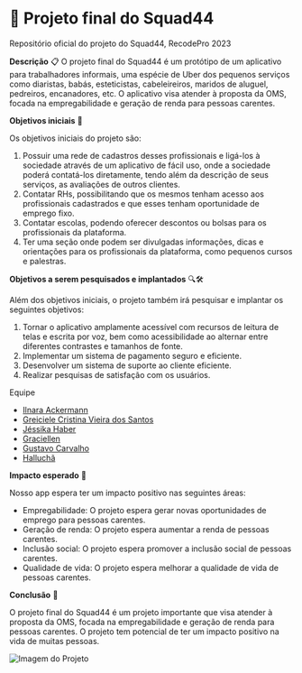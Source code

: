 # 🚀 **Projeto final do Squad44**
Repositório oficial do projeto do Squad44, RecodePro 2023

**Descrição** 📋
O projeto final do Squad44 é um protótipo de um aplicativo para trabalhadores informais, uma espécie de Uber dos pequenos serviços como diaristas, babás, esteticistas, cabeleireiros, maridos de aluguel, pedreiros, encanadores, etc. O aplicativo visa atender à proposta da OMS, focada na empregabilidade e geração de renda para pessoas carentes.

**Objetivos iniciais** 🎯

Os objetivos iniciais do projeto são:

1. Possuir uma rede de cadastros desses profissionais e ligá-los à sociedade através de um aplicativo de fácil uso, onde a sociedade poderá contatá-los diretamente, tendo além da descrição de seus serviços, as avaliações de outros clientes.
2. Contatar RHs, possibilitando que os mesmos tenham acesso aos profissionais cadastrados e que esses tenham oportunidade de emprego fixo.
3. Contatar escolas, podendo oferecer descontos ou bolsas para os profissionais da plataforma.
4. Ter uma seção onde podem ser divulgadas informações, dicas e orientações para os profissionais da plataforma, como pequenos cursos e palestras.

**Objetivos a serem pesquisados e implantados** 🔍🛠️

Além dos objetivos iniciais, o projeto também irá pesquisar e implantar os seguintes objetivos:

1. Tornar o aplicativo amplamente acessível com recursos de leitura de telas e escrita por voz, bem como acessibilidade ao alternar entre diferentes contrastes e tamanhos de fonte.
2. Implementar um sistema de pagamento seguro e eficiente.
3. Desenvolver um sistema de suporte ao cliente eficiente.
4. Realizar pesquisas de satisfação com os usuários.

Equipe
- [Ilnara Ackermann](https://github.com/ilnaraackermann)
- [Greiciele Cristina Vieira dos Santos](https://github.com/GreicyVieira)
- [Jéssika Haber](https://github.com/jessikahaber)
- [Graciellen](https://github.com/Graciellen)
- [Gustavo Carvalho](https://github.com/GustavoCarvalhoV)
- [Halluchã]()

**Impacto esperado** 🌟

Nosso app espera ter um impacto positivo nas seguintes áreas:

- Empregabilidade: O projeto espera gerar novas oportunidades de emprego para pessoas carentes.
- Geração de renda: O projeto espera aumentar a renda de pessoas carentes.
- Inclusão social: O projeto espera promover a inclusão social de pessoas carentes.
- Qualidade de vida: O projeto espera melhorar a qualidade de vida de pessoas carentes.

**Conclusão** 🎉

O projeto final do Squad44 é um projeto importante que visa atender à proposta da OMS, focada na empregabilidade e geração de renda para pessoas carentes. O projeto tem potencial de ter um impacto positivo na vida de muitas pessoas.

![Imagem do Projeto](linkimg)
